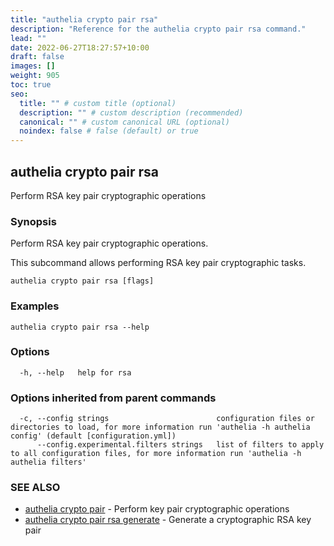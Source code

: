 ```yaml
---
title: "authelia crypto pair rsa"
description: "Reference for the authelia crypto pair rsa command."
lead: ""
date: 2022-06-27T18:27:57+10:00
draft: false
images: []
weight: 905
toc: true
seo:
  title: "" # custom title (optional)
  description: "" # custom description (recommended)
  canonical: "" # custom canonical URL (optional)
  noindex: false # false (default) or true
---
```


## authelia crypto pair rsa

Perform RSA key pair cryptographic operations

### Synopsis

Perform RSA key pair cryptographic operations.

This subcommand allows performing RSA key pair cryptographic tasks.

```
authelia crypto pair rsa [flags]
```

### Examples

```
authelia crypto pair rsa --help
```

### Options

```
  -h, --help   help for rsa
```

### Options inherited from parent commands

```
  -c, --config strings                        configuration files or directories to load, for more information run 'authelia -h authelia config' (default [configuration.yml])
      --config.experimental.filters strings   list of filters to apply to all configuration files, for more information run 'authelia -h authelia filters'
```

### SEE ALSO

* [authelia crypto pair](authelia_crypto_pair.md)	 - Perform key pair cryptographic operations
* [authelia crypto pair rsa generate](authelia_crypto_pair_rsa_generate.md)	 - Generate a cryptographic RSA key pair

